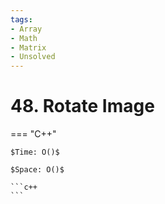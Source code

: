 ```yaml
---
tags:
- Array
- Math
- Matrix
- Unsolved
---
```



# 48. Rotate Image

=== "C++"

    $Time: O()$

    $Space: O()$

    ```c++
    ```